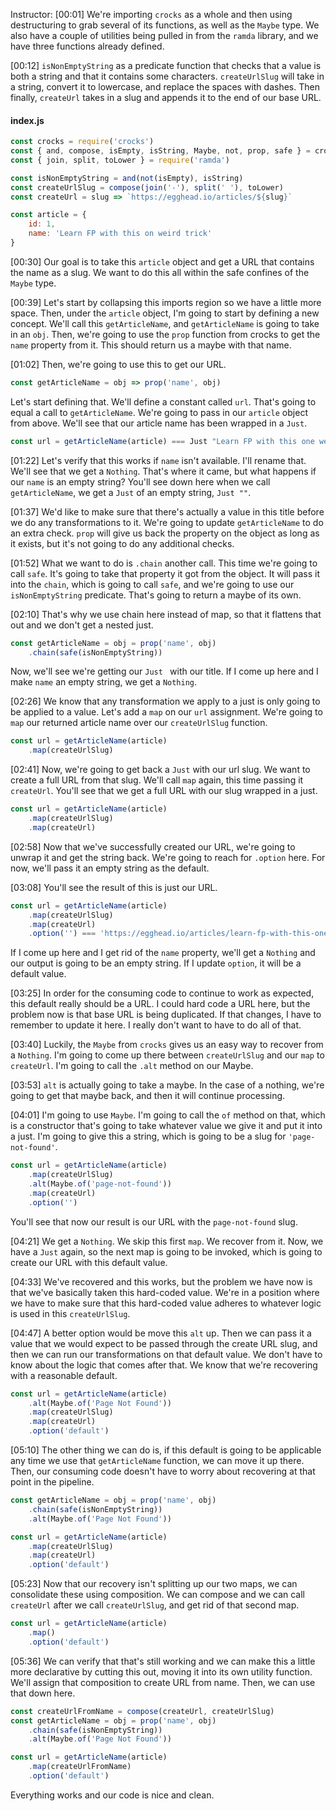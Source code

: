 Instructor: [00:01] We're importing `crocks` as a whole and then using destructuring to grab several of its functions, as well as the `Maybe` type. We also have a couple of utilities being pulled in from the `ramda` library, and we have three functions already defined. 

[00:12] `isNonEmptyString` as a predicate function that checks that a value is both a string and that it contains some characters. `createUrlSlug` will take in a string, convert it to lowercase, and replace the spaces with dashes. Then finally, `createUrl` takes in a slug and appends it to the end of our base URL. 

#### index.js
```javascript
const crocks = require('crocks')
const { and, compose, isEmpty, isString, Maybe, not, prop, safe } = crocks
const { join, split, toLower } = require('ramda')

const isNonEmptyString = and(not(isEmpty), isString)
const createUrlSlug = compose(join('-'), split(' '), toLower)
const createUrl = slug => `https://egghead.io/articles/${slug}`

const article = {
    id: 1, 
    name: 'Learn FP with this on weird trick'
}
```

[00:30] Our goal is to take this `article` object and get a URL that contains the name as a slug. We want to do this all within the safe confines of the `Maybe` type. 

[00:39] Let's start by collapsing this imports region so we have a little more space. Then, under the `article` object, I'm going to start by defining a new concept. We'll call this `getArticleName`, and `getArticleName` is going to take in an `obj`. Then, we're going to use the `prop` function from crocks to get the `name` property from it. This should return us a maybe with that name. 

[01:02] Then, we're going to use this to get our URL. 

```javascript
const getArticleName = obj => prop('name', obj)
```

Let's start defining that. We'll define a constant called `url`. That's going to equal a call to `getArticleName`. We're going to pass in our `article` object from above. We'll see that our article name has been wrapped in a `Just`. 

```javascript
const url = getArticleName(article) === Just "Learn FP with this one weird trick"
```

[01:22] Let's verify that this works if `name` isn't available. I'll rename that. We'll see that we get a `Nothing`. That's where it came, but what happens if our `name` is an empty string? You'll see down here when we call `getArticleName`, we get a `Just` of an empty string, `Just ""`. 

[01:37] We'd like to make sure that there's actually a value in this title before we do any transformations to it. We're going to update `getArticleName` to do an extra check. `prop` will give us back the property on the object as long as it exists, but it's not going to do any additional checks. 

[01:52] What we want to do is `.chain` another call. This time we're going to call `safe`. It's going to take that property it got from the object. It will pass it into the `chain`, which is going to call `safe`, and we're going to use our `isNonEmptyString` predicate. That's going to return a maybe of its own. 

[02:10] That's why we use chain here instead of map, so that it flattens that out and we don't get a nested just.

```javascript
const getArticleName = obj = prop('name', obj)
    .chain(safe(isNonEmptyString))
```

Now, we'll see we're getting our `Just ` with our title. If I come up here and I make `name` an empty string, we get a `Nothing`. 

[02:26] We know that any transformation we apply to a just is only going to be applied to a value. Let's add a `map` on our `url` assignment. We're going to `map` our returned article name over our `createUrlSlug` function. 

```javascript
const url = getArticleName(article)
    .map(createUrlSlug)
```

[02:41] Now, we're going to get back a `Just` with our url slug. We want to create a full URL from that slug. We'll call `map` again, this time passing it `createUrl`. You'll see that we get a full URL with our slug wrapped in a just. 

```javascript
const url = getArticleName(article)
    .map(createUrlSlug)
    .map(createUrl)
```

[02:58] Now that we've successfully created our URL, we're going to unwrap it and get the string back. We're going to reach for `.option` here. For now, we'll pass it an empty string as the default.

[03:08] You'll see the result of this is just our URL. 

```javascript
const url = getArticleName(article)
    .map(createUrlSlug)
    .map(createUrl)
    .option('') === 'https://egghead.io/articles/learn-fp-with-this-one-weird-trick'
```

If I come up here and I get rid of the `name` property, we'll get a `Nothing` and our output is going to be an empty string. If I update `option`, it will be a default value. 

[03:25] In order for the consuming code to continue to work as expected, this default really should be a URL. I could hard code a URL here, but the problem now is that base URL is being duplicated. If that changes, I have to remember to update it here. I really don't want to have to do all of that. 

[03:40] Luckily, the `Maybe` from `crocks` gives us an easy way to recover from a `Nothing`. I'm going to come up there between `createUrlSlug` and our `map` to `createUrl`. I'm going to call the `.alt` method on our Maybe. 

[03:53] `alt` is actually going to take a maybe. In the case of a nothing, we're going to get that maybe back, and then it will continue processing. 

[04:01] I'm going to use `Maybe`. I'm going to call the `of` method on that, which is a constructor that's going to take whatever value we give it and put it into a just. I'm going to give this a string, which is going to be a slug for `'page-not-found'`. 

```javascript
const url = getArticleName(article)
    .map(createUrlSlug)
    .alt(Maybe.of('page-not-found'))
    .map(createUrl)
    .option('')
```

You'll see that now our result is our URL with the `page-not-found` slug. 

[04:21] We get a `Nothing`. We skip this first `map`. We recover from it. Now, we have a `Just` again, so the next map is going to be invoked, which is going to create our URL with this default value. 

[04:33] We've recovered and this works, but the problem we have now is that we've basically taken this hard-coded value. We're in a position where we have to make sure that this hard-coded value adheres to whatever logic is used in this `createUrlSlug`. 

[04:47] A better option would be move this `alt` up. Then we can pass it a value that we would expect to be passed through the create URL slug, and then we can run our transformations on that default value. We don't have to know about the logic that comes after that. We know that we're recovering with a reasonable default. 

```javascript
const url = getArticleName(article)
    .alt(Maybe.of('Page Not Found'))
    .map(createUrlSlug)
    .map(createUrl)
    .option('default')
```

[05:10] The other thing we can do is, if this default is going to be applicable any time we use that `getArticleName` function, we can move it up there. Then, our consuming code doesn't have to worry about recovering at that point in the pipeline. 

```javascript
const getArticleName = obj = prop('name', obj)
    .chain(safe(isNonEmptyString))
    .alt(Maybe.of('Page Not Found'))

const url = getArticleName(article)
    .map(createUrlSlug)
    .map(createUrl)
    .option('default')
```

[05:23] Now that our recovery isn't splitting up our two maps, we can consolidate these using composition. We can compose and we can call `createUrl` after we call `createUrlSlug`, and get rid of that second map. 

```javascript
const url = getArticleName(article)
    .map()
    .option('default')
```

[05:36] We can verify that that's still working and we can make this a little more declarative by cutting this out, moving it into its own utility function. We'll assign that composition to create URL from name. Then, we can use that down here. 

```javascript
const createUrlFromName = compose(createUrl, createUrlSlug)
const getArticleName = obj = prop('name', obj)
    .chain(safe(isNonEmptyString))
    .alt(Maybe.of('Page Not Found'))

const url = getArticleName(article)
    .map(createUrlFromName)
    .option('default')
```

Everything works and our code is nice and clean.